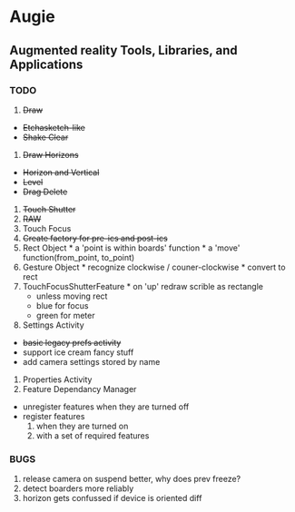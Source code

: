 Augie
=====
Augmented reality Tools, Libraries, and Applications
----------------------------------------------------

### TODO
1. ~~Draw~~
  * ~~Etchasketch-like~~
  * ~~Shake Clear~~
1. ~~Draw Horizons~~
  * ~~Horizon and Vertical~~
  * ~~Level~~
  * ~~Drag Delete~~
1. ~~Touch Shutter~~
1. ~~RAW~~
1. Touch Focus
  1. ~~Create factory for pre-ics and post-ics~~
  1. Rect Object
    * a 'point is within boards' function
    * a 'move' function(from_point, to_point)
  1. Gesture Object
    * recognize clockwise / couner-clockwise
    * convert to rect
  1. TouchFocusShutterFeature
    * on 'up' redraw scrible as rectangle
      * unless moving rect
      * blue for focus
      * green for meter
1. Settings Activity
  * ~~basic legacy prefs activity~~
  * support ice cream fancy stuff
  * add camera settings stored by name
1. Properties Activity
1. Feature Dependancy Manager
  * unregister features when they are turned off
  * register features
    1. when they are turned on 
    1. with a set of required features

### BUGS
1. release camera on suspend better, why does prev freeze?
1. detect boarders more reliably
1. horizon gets confussed if device is oriented diff



